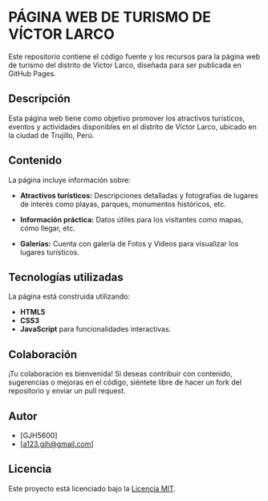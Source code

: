 # PÁGINA WEB DE TURISMO DE VÍCTOR LARCO

Este repositorio contiene el código fuente y los recursos para la página web de turismo del distrito de Víctor Larco, diseñada para ser publicada en GitHub Pages.

## Descripción

Esta página web tiene como objetivo promover los atractivos turísticos, eventos y actividades disponibles en el distrito de Víctor Larco, ubicado en la ciudad de Trujillo, Perú.

## Contenido

La página incluye información sobre:

- **Atractivos turísticos:** Descripciones detalladas y fotografías de lugares de interés como playas, parques, monumentos históricos, etc.

- **Información práctica:** Datos útiles para los visitantes como mapas, cómo llegar, etc.

- **Galerías:** Cuenta con galería de Fotos y Videos para visualizar los lugares turísticos.

## Tecnologías utilizadas

La página está construida utilizando:

- **HTML5**
- **CSS3**
- **JavaScript** para funcionalidades interactivas.

## Colaboración

¡Tu colaboración es bienvenida! Si deseas contribuir con contenido, sugerencias o mejoras en el código, siéntete libre de hacer un fork del repositorio y enviar un pull request.

## Autor

- [GJH5600]
- [a123.gjh@gmail.com]

## Licencia

Este proyecto está licenciado bajo la [Licencia MIT](LICENSE).

